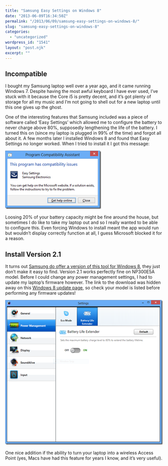 ```yaml
---
title: "Samsung Easy Settings on Windows 8"
date: "2013-06-09T16:34:50Z"
permalink: "/2013/06/09/samsung-easy-settings-on-windows-8/"
slug: "samsung-easy-settings-on-windows-8"
categories:
  - "uncategorized"
wordpress_id: "1541"
layout: "post.njk"
excerpt: ""
---
```


## Incompatible

I bought my Samsung laptop well over a year ago, and it came running Windows 7. Despite having the most awful keyboard I have ever used, I’ve stuck with it because the Core i5 is pretty decent, and it’s got plenty of storage for all my music and I’m not going to shell out for a new laptop until this one gives up the ghost.

One of the interesting features that Samsung included was a piece of software called ‘Easy Settings’ which allowed me to configure the battery to never charge above 80%, supposedly lengthening the life of the battery. I turned this on (since my laptop is plugged in 99% of the time) and forgot all about it. A few months later I installed Windows 8 and found that Easy Settings no longer worked. When I tried to install it I got this message:

[![image](/wp-content/uploads/2021/01/e725b-image_thumb.png "image")](/wp-content/uploads/2021/01/82fc1-image.png) 

Loosing 20% of your battery capacity might be fine around the house, but sometimes I do like to take my laptop out and so I really wanted to be able to configure this. Even forcing Windows to install meant the app would run but wouldn’t display correctly function at all, I guess Microsoft blocked it for a reason.

## Install Version 2.1

It turns out [Samsung do offer a version of this tool for Windows 8](http://downloadcenter.samsung.com/content/SW/201305/20130521090434453/SWUpdate_2.1.15.1.ZIP), they just don’t make it easy to find. Version 2.1 works perfectly fine on NP300E5A model. Before I could change any power management settings, I had to update my laptop’s firmware however. The link to the download was hidden away on this [Windows 8 update page](http://www.samsung.com/us/support/win8upgrade/), so check your model is listed before performing any firmware updates!

[![image](/wp-content/uploads/2021/01/6ac4f-image_thumb1.png "image")](/wp-content/uploads/2021/01/f48f1-image1.png)

One nice addition if the ability to turn your laptop into a wireless Access Point (yes, Macs have had this feature for years I know, and it’s very useful).
